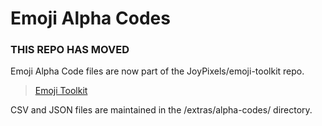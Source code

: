 # Emoji Alpha Codes

### THIS REPO HAS MOVED

Emoji Alpha Code files are now part of the JoyPixels/emoji-toolkit repo.
> [Emoji Toolkit](https://github.com/joypixels/emoji-toolkit)

CSV and JSON files are maintained in the /extras/alpha-codes/ directory.

